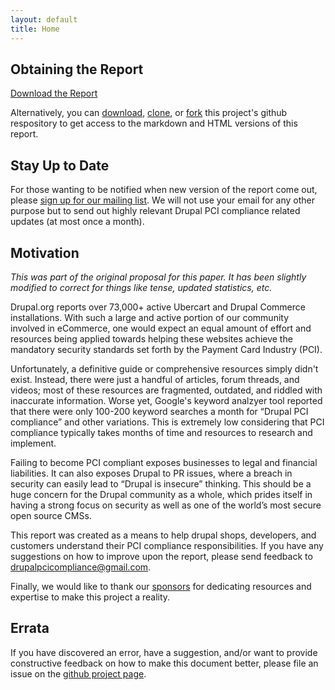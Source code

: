 ```yaml
---
layout: default
title: Home
---
```


## Obtaining the Report

<a href="http://drupalpcicompliance.org/files/DrupalPCICompliance.pdf" id="download-callout">Download the Report</a>

Alternatively, you can [download](https://github.com/rickmanelius/drupalpcicompliance/zipball/master), [clone](https://github.com/rickmanelius/drupalpcicompliance), or [fork](https://github.com/rickmanelius/drupalpcicompliance/fork) this project's github respository to get access to the markdown and HTML versions of this report.

## Stay Up to Date

For those wanting to be notified when new version of the report come out, please [sign up for our mailing list](http://eepurl.com/BFTsf). We will not use your email for any other purpose but to send out highly relevant Drupal PCI compliance related updates (at most once a month).

## Motivation

_This was part of the original proposal for this paper. It has been slightly modified to correct for things like tense, updated statistics, etc._

Drupal.org reports over 73,000+ active Ubercart and Drupal Commerce installations. With such a large and active portion of our community involved in eCommerce, one would expect an equal amount of effort and resources being applied towards helping these websites achieve the mandatory security standards set forth by the Payment Card Industry (PCI).

Unfortunately, a definitive guide or comprehensive resources simply didn't exist. Instead, there were just a handful of articles, forum threads, and videos; most of these resources are fragmented, outdated, and riddled with inaccurate information. Worse yet, Google's keyword analzyer tool reported that there were only 100-200 keyword searches a month for “Drupal PCI compliance” and other variations. This is extremely low considering that PCI compliance typically takes months of time and resources to research and implement.

Failing to become PCI compliant exposes businesses to legal and financial liabilities. It can also exposes Drupal to PR issues, where a breach in security can easily lead to “Drupal is insecure” thinking. This should be a huge concern for the Drupal community as a whole, which prides itself in having a strong focus on security as well as one of the world’s most secure open source CMSs.

This report was created as a means to help drupal shops, developers, and customers understand their PCI compliance responsibilities. If you have any suggestions on how to improve upon the report, please send feedback to drupalpcicompliance@gmail.com.

Finally, we would like to thank our [sponsors](/sponsors) for dedicating resources and expertise to make this project a reality.

## Errata

If you have discovered an error, have a suggestion, and/or want to provide constructive feedback on how to make this document better, please file an issue on the [github project page](https://github.com/rickmanelius/drupalpcicompliance/issues). 